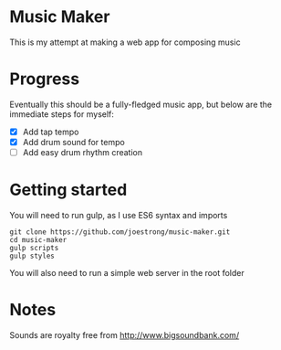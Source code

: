 # Music Maker

This is my attempt at making a web app for composing music

# Progress

Eventually this should be a fully-fledged music app, but below are the immediate steps for myself:

- [x] Add tap tempo
- [x] Add drum sound for tempo
- [ ] Add easy drum rhythm creation

# Getting started

You will need to run gulp, as I use ES6 syntax and imports

```
git clone https://github.com/joestrong/music-maker.git
cd music-maker
gulp scripts
gulp styles
```

You will also need to run a simple web server in the root folder

# Notes

Sounds are royalty free from http://www.bigsoundbank.com/
